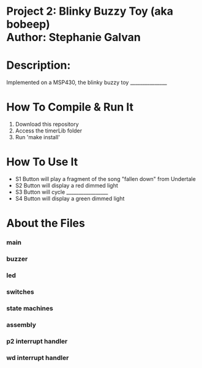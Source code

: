 Project 2: Blinky Buzzy Toy (aka bobeep) <br>
Author: Stephanie Galvan
====================
# Description:

Implemented on a MSP430, the blinky buzzy toy _______________

# How To Compile & Run It

1. Download this repository
2. Access the timerLib folder
3. Run 'make install'

# How To Use It
- S1 Button will play a fragment of the song "fallen down" from Undertale
- S2 Button will display a red dimmed light
- S3 Button will cycle _________________
- S4 Button will display a green dimmed light
# About the Files

### main

### buzzer

### led

### switches

### state machines

### assembly

### p2 interrupt handler

### wd interrupt handler
